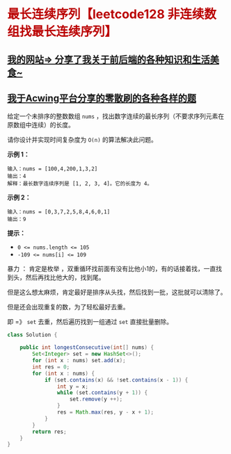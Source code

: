 # <font color="bb000">最长连续序列【leetcode128 非连续数组找最长连续序列】</font>

## [我的网站=> 分享了我关于前后端的各种知识和生活美食~](https://www.fanxy.icu)

## [我于Acwing平台分享的零散刷的各种各样的题](https://www.acwing.com/blog/content/33005/) 

给定一个未排序的整数数组 `nums` ，找出数字连续的最长序列（不要求序列元素在原数组中连续）的长度。

请你设计并实现时间复杂度为 `O(n)` 的算法解决此问题。

 

**示例 1：**

```
输入：nums = [100,4,200,1,3,2]
输出：4
解释：最长数字连续序列是 [1, 2, 3, 4]。它的长度为 4。
```

**示例 2：**

```
输入：nums = [0,3,7,2,5,8,4,6,0,1]
输出：9
```

 

**提示：**

- `0 <= nums.length <= 105`
- `-109 <= nums[i] <= 109`



暴力 ： 肯定是枚举 ，双重循环找前面有没有比他小1的，有的话接着找，一直找到头，然后再找比他大的，找到尾。

但是这么想太麻烦，肯定最好是排序从头找，然后找到一批，这批就可以清除了。

但是还会出现重复的数，为了轻松最好去重。

即 =》 `set` 去重，然后遍历找到一组通过 `set` 直接批量删除。

```java
class Solution {

    public int longestConsecutive(int[] nums) {
        Set<Integer> set = new HashSet<>();
        for (int x : nums) set.add(x);
        int res = 0;
        for (int x : nums) {
            if (set.contains(x) && !set.contains(x - 1)) {
                int y = x;
                while (set.contains(y + 1)) {
                    set.remove(y ++);
                }
                res = Math.max(res, y - x + 1);
            }
        }
        return res;
    }
}
```

